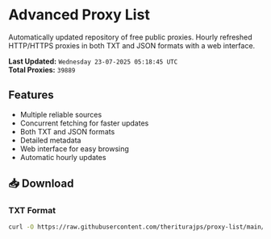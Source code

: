 # Advanced Proxy List

Automatically updated repository of free public proxies. Hourly refreshed HTTP/HTTPS proxies in both TXT and JSON formats with a web interface.

**Last Updated:** `Wednesday 23-07-2025 05:18:45 UTC`  
**Total Proxies:** `39889`

## Features
- Multiple reliable sources
- Concurrent fetching for faster updates
- Both TXT and JSON formats
- Detailed metadata
- Web interface for easy browsing
- Automatic hourly updates

## 📥 Download

### TXT Format
```bash
curl -O https://raw.githubusercontent.com/theriturajps/proxy-list/main/proxies.txt